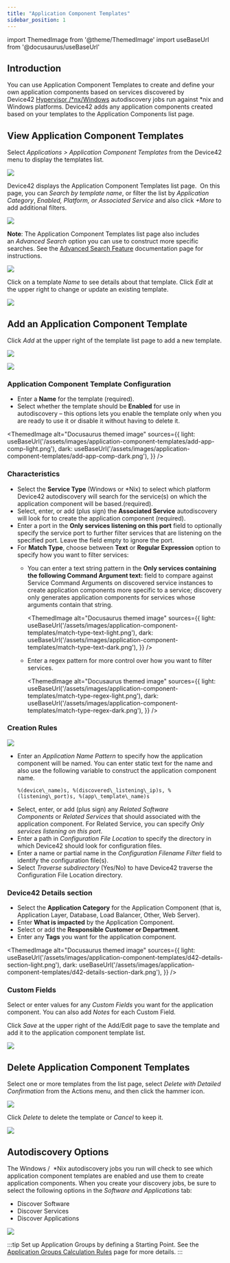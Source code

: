 ```yaml
---
title: "Application Component Templates"
sidebar_position: 1
---
```


import ThemedImage from '@theme/ThemedImage'
import useBaseUrl from '@docusaurus/useBaseUrl'

## Introduction

You can use Application Component Templates to create and define your own application components based on services discovered by Device42 [Hypervisor /*nx/Windows](/auto-discovery/windows-and-hyper-v-auto-discovery.mdx) autodiscovery jobs run against *nix and Windows platforms. Device42 adds any application components created based on your templates to the Application Components list page.

## View Application Component Templates

Select _Applications > Application Component Templates_ from the Device42 menu to display the templates list.

![](/assets/images/Screen-Shot-2022-08-15-at-8.09.50-AM.png)

Device42 displays the Application Component Templates list page.  On this page, you can _Search by template name_, or filter the list by _Application Category_, _Enabled, Platform, or Associated Service_ and also click _+More_ to add additional filters.

![](/assets/images/Screen-Shot-2022-08-15-at-8.10.58-AM.png)

**Note**: The Application Component Templates list page also includes an _Advanced Search_ option you can use to construct more specific searches. See the [Advanced Search Feature](/getstarted/advanced-search-feature.mdx) documentation page for instructions.

![](/assets/images/WEB-757_Pic4.png)

Click on a template _Name_ to see details about that template. Click _Edit_ at the upper right to change or update an existing template.

![](/assets/images/Screen-Shot-2022-08-15-at-8.18.59-AM.png)

## Add an Application Component Template

Click _Add_ at the upper right of the template list page to add a new template.

![](/assets/images/Screen-Shot-2022-08-15-at-8.22.28-AM.png)


![](/assets/images/Screen-Shot-2022-08-15-at-8.24.27-AM.png)

### Application Component Template Configuration

- Enter a **Name** for the template (required).
- Select whether the template should be **Enabled** for use in autodiscovery – this options lets you enable the template only when you are ready to use it or disable it without having to delete it.


<ThemedImage
  alt="Docusaurus themed image"
  sources={{
    light: useBaseUrl('/assets/images/application-component-templates/add-app-comp-light.png'),
    dark: useBaseUrl('/assets/images/application-component-templates/add-app-comp-dark.png'),
  }}
/>

### Characteristics

- Select the **Service Type** (Windows or \*Nix) to select which platform Device42 autodiscovery will search for the service(s) on which the application component will be based.(required).
- Select, enter, or add (plus sign) the **Associated Service** autodiscovery will look for to create the application component (required).
- Enter a port in the **Only services listening on this port** field to optionally specify the service port to further filter services that are listening on the specified port. Leave the field empty to ignore the port.
- For **Match Type**, choose between **Text** or **Regular Expression** option to specify how you want to filter services:
  - You can enter a text string pattern in the **Only services containing the following Command Argument text:** field to compare against Service Command Arguments on discovered service instances to create application components more specific to a service; discovery only generates application components for services whose arguments contain that string.

    <ThemedImage
    alt="Docusaurus themed image"
    sources={{
        light: useBaseUrl('/assets/images/application-component-templates/match-type-text-light.png'),
        dark: useBaseUrl('/assets/images/application-component-templates/match-type-text-dark.png'),
    }}
    />

  - Enter a regex pattern for more control over how you want to filter services. 

    <ThemedImage
    alt="Docusaurus themed image"
    sources={{
        light: useBaseUrl('/assets/images/application-component-templates/match-type-regex-light.png'),
        dark: useBaseUrl('/assets/images/application-component-templates/match-type-regex-dark.png'),
    }}
    />

### Creation Rules

![](/assets/images/App-Comp-Temp-add-2.png)

- Enter an _Application Name Pattern_ to specify how the application component will be named. You can enter static text for the name and also use the following variable to construct the application component name.
    ```
    %(device\_name)s, %(discovered\_listening\_ip)s, %(listening\_port)s, %(app\_template\_name)s
    ```
- Select, enter, or add (plus sign) any _Related Software Components_ or _Related Services_ that should associated with the application component. For Related Service, you can specify _Only services listening on this port_.
- Enter a path in _Configuration File Location_ to specify the directory in which Device42 should look for configuration files.
- Enter a name or partial name in the _Configuration Filename Filter_ field to identify the configuration file(s).
- Select _Traverse subdirectory_ (Yes/No) to have Device42 traverse the Configuration File Location directory.

### Device42 Details section

- Select the **Application Category** for the Application Component (that is, Application Layer, Database, Load Balancer, Other, Web Server).
- Enter **What is impacted** by the Application Component.
- Select or add the **Responsible Customer or Department**.
- Enter any **Tags** you want for the application component.


<ThemedImage
  alt="Docusaurus themed image"
  sources={{
    light: useBaseUrl('/assets/images/application-component-templates/d42-details-section-light.png'),
    dark: useBaseUrl('/assets/images/application-component-templates/d42-details-section-dark.png'),
  }}
/>

### Custom Fields

Select or enter values for any _Custom Fields_ you want for the application component. You can also add _Notes_ for each Custom Field.

Click _Save_ at the upper right of the Add/Edit page to save the template and add it to the application component template list.

![](/assets/images/App-Comp-Temp-add-3.png)

## Delete Application Component Templates

Select one or more templates from the list page, select _Delete with Detailed Confirmation_ from the Actions menu, and then click the hammer icon.

![](/assets/images/App-Comp-Temp-delete.png)

Click _Delete_ to delete the template or _Cancel_ to keep it.

![](/assets/images/App-Comp-Temp-delete-2.png)

## Autodiscovery Options

The Windows /  \*Nix autodiscovery jobs you run will check to see which application component templates are enabled and use them to create application components. When you create your discovery jobs, be sure to select the following options in the _Software and Applications_ tab:

- Discover Software
- Discover Services
- Discover Applications

![](/assets/images/App-Comp-AD-Job-Software-Opts.png)


:::tip
Set up Application Groups by defining a Starting Point. See the [Application Groups Calculation Rules](/apps/application-groups/calculation-rules) page for more details.
:::